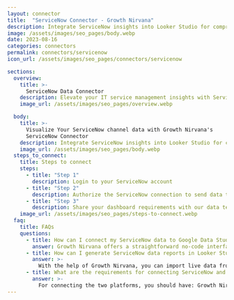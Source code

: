 ```yaml
---
layout: connector
title:  "ServiceNow Connector - Growth Nirvana"
description: Integrate ServiceNow insights into Looker Studio for comprehensive IT service management analytics that guide your operational strategies.
image: /assets/images/seo_pages/body.webp
date: 2023-08-16
categories: connectors
permalink: connectors/servicenow
icon_url: /assets/images/seo_pages/connectors/servicenow

sections:
  overview:
    title: >-
      ServiceNow Data Connector
    description: Elevate your IT service management insights with ServiceNow integration. Seamlessly merge service data from ServiceNow with Looker Studio's analytical capabilities, unlocking insights that drive incident response strategies, service performance analysis, and operational excellence.
    image_url: /assets/images/seo_pages/overview.webp

  body:
    title: >-
      Visualize Your ServiceNow channel data with Growth Nirvana's
      ServiceNow Connector
    description: Integrate ServiceNow insights into Looker Studio for comprehensive IT service management analytics that guide your operational strategies.
    image_url: /assets/images/seo_pages/body.webp
  steps_to_connect:
    title: Steps to connect
    steps:
      - title: "Step 1"
        description: Login to your ServiceNow account
      - title: "Step 2"
        description: Authorize the ServiceNow connection to send data to Growth Nirvana
      - title: "Step 3"
        description: Share your dashboard requirements with our data team. We will build the report for you.
    image_url: /assets/images/seo_pages/steps-to-connect.webp
  faq:
    title: FAQs
    questions:
      - title: How can I connect my ServiceNow data to Google Data Studio/Looker Studio?
        answer: Growth Nirvana offers a straightforward no-code interface to connect to ServiceNow data sources.
      - title: How can I generate ServiceNow data reports in Looker Studio?
        answer: >-
          With the help of Growth Nirvana, you can import live data from ServiceNow into Looker Studio. These data can be viewed in charts, tables, and dashboards to generate branded reports that can be shared instantly.
      - title: What are the requirements for connecting ServiceNow and Looker Studio?
        answer: >-
          For connecting the two platforms, you should have: Growth Nirvana Account and ServiceNow Ads Account
---
```

